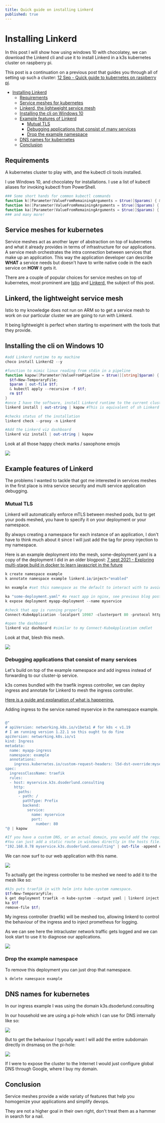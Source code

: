 ```yaml
---
title: Quick guide on installing Linkerd
published: true
---
```


# Installing Linkerd 

In this post I will show how using windows 10 with chocolatey, we can download the Linkerd cli and use it to install Linkerd in a k3s kubernetes cluster on raspberry pi.

This post is a continuation on a previous post that guides you through all of setting up such a cluster: [12 Sep - Quick guide to kubernetes on raspberry pi](./setting-up-two-raspberry-pi-and-installing-k3s).

- [Installing Linkerd](#installing-linkerd)
  - [Requirements](#requirements)
  - [Service meshes for kubernetes](#service-meshes-for-kubernetes)
  - [Linkerd, the lightweight service mesh](#linkerd-the-lightweight-service-mesh)
  - [Installing the cli on Windows 10](#installing-the-cli-on-windows-10)
  - [Example features of Linkerd](#example-features-of-linkerd)
    - [Mutual TLS](#mutual-tls)
    - [Debugging applications that consist of many services](#debugging-applications-that-consist-of-many-services)
    - [Drop the example namespace](#drop-the-example-namespace)
  - [DNS names for kubernetes](#dns-names-for-kubernetes)
  - [Conclusion](#conclusion)

## Requirements

A kubernetes cluster to play with, and the kubectl cli tools installed.

I use Windows 10, and chocolatey for installations. I use a list of kubectl aliases for invoking kubectl from PowerShell.

``` powershell 
### Some short hands for common kubectl commands
function k([Parameter(ValueFromRemainingArguments = $true)]$params) { & kubectl $params }
function kn([Parameter(ValueFromRemainingArguments = $true)]$params) { & kubectl config set-context --current --namespace=$params }
function ka([Parameter(ValueFromRemainingArguments = $true)]$params) { & kubectl apply --recursive -f $params }
### and many more!
``` 

## Service meshes for kubernetes

Service meshes act as another layer of abstraction on top of kubernetes and what it already provides in terms of infrastructure for our applications. A service mesh orchestrates the intra connection between services that make up an application. This way the application developer can describe **WHAT** a service needs but doesn't have to write native code in the each service on **HOW** it gets it.

There are a couple of popular choices for service meshes on top of kubernetes, most prominent are [Istio](https://istio.io/) and [Linkerd](https://linkerd.io/), the subject of this post.

## Linkerd, the lightweight service mesh

Istio to my knowledge does not run on ARM so to get a service mesh to work on our particular cluster we are going to run with Linkerd.

It being lightweight is perfect when starting to experiment with the tools that they provide.

## Installing the cli on Windows 10

``` powershell
#add Linkerd runtime to my machine
choco install Linkerd2 --y

#function to mimic linux reading from stdin in a pipeline
function kapow([Parameter(ValueFromPipeline = $true)][string]$param) {
  $tf=New-TemporaryFile;
  $param | out-file $tf;
  & kubectl apply --recursive -f $tf;
  rm $tf 
}
#once I have the software, install Linkerd runtime to the current cluster
linkerd install | out-string | kapow #This is equivalent of sh Linkerd install | kubectl apply --recursive -f -

#checks status of the installation
linkerd check --proxy -n Linkerd

#Add the Linkerd viz dashboard
linkerd viz install | out-string | kapow

```

Look at all those happy check marks / saxophone emojis

![](../assets/k3s-linkerd-installed.png)

## Example features of Linkerd

The problems I wanted to tackle that got me interested in services meshes in the first place is intra service security and multi service application debugging.

### Mutual TLS

Linkerd will automatically enforce mTLS between meshed pods, but to get your pods meshed, you have to specify it on your deployment or your namespace.

By always creating a namespace for each instance of an application, I don't have to think much about it since I will just add the tag for proxy injection to my namespace.

Here is an example deployment into the mesh, some-deployment.yaml is a copy of the deployment I did in an older blogpost: [7 sept 2021 -  Exploring multi-stage build in docker to learn javascript in the future](./react-nginx-docker-multistage)

```powershell
k create namespace example
k annotate namespace example linkerd.io/inject="enabled"

kn example #set this namespace as the default to interact with to avoid deploying random jank into kube-system

ka "some-deployment.yaml" #a react app in nginx, see previous blog post.
k expose deployment myapp-deployment --name myservice

#check that app is running properly
Connect-KubeApplication -localport 10987 -clusterport 80 -protocol http -servicename myservice -namespace example 

#open the dashboard
linkerd viz dashboard #similar to my Connect-KubeApplication cmdlet
```

Look at that, blesh this mesh.

![](../assets/k3s-example-meshed.png)



### Debugging applications that consist of many services

Let's build on top of the example namespace and add ingress instead of forwarding to our cluster-ip service.

k3s comes bundled with the traefik ingress controller, we can deploy ingress and annotate for Linkerd to mesh the ingress controller.

[Here is a guide and explanation of what is happening.](https://linkerd.io/2.10/tasks/using-ingress/#traefik-1-x)

Adding ingress to the service named myservice in the namespace example.

``` powershell

@"
# apiVersion: networking.k8s.io/v1beta1 # for k8s < v1.19
# I am running version 1.22.1 so this ought to do fine
apiVersion: networking.k8s.io/v1
kind: Ingress
metadata:
  name: myapp-ingress
  namespace: example
  annotations:
    ingress.kubernetes.io/custom-request-headers: l5d-dst-override:myservice.example.svc.cluster.local:80
spec:
  ingressClassName: traefik
  rules:
  - host: myservice.k3s.dsoderlund.consulting
    http:
      paths:
      - path: /
        pathType: Prefix
        backend:
          service:
            name: myservice
            port:
              number: 80
"@ | kapow

#If you have a custom DNS, or an actual domain, you would add the required configuration to route the traffic to the cluster.
#You can just add a static route in windows directly in the hosts file.
"192.168.0.78 myservice.k3s.dsoderlund.consulting" | out-file -append c:\

```

We can now surf to our web application with this name.

![](../assets/ingress-myservice-k3s-dsoderlund-consulting.png)

To actually get the ingress controller to be meshed we need to add it to the mesh like so:

``` powershell 
#k3s puts traefik in with helm into kube-system namespace. 
$tf=New-TemporaryFile;
k get deployment traefik -n kube-system --output yaml | linkerd inject --ingress - | Out-File $tf
ka $tf 
remove-file $tf;
```

My ingress controller (traefik) will be meshed too, allowing linkerd to control the behaviour of the ingress and to inject prometheus for logging.

As we can see here the intracluster network traffic gets logged and we can look start to use it to diagnose our applications.

![](../assets/ingress-controller-traefik-meshed.png)


### Drop the example namespace

To remove this deployment you can just drop that namespace.

``` powershell
k delete namespace example
```

## DNS names for kubernetes

In our ingress example I was using the domain k3s.dsoderlund.consulting

In our household we are using a pi-hole which I can use for DNS internally like so:

![](../assets/Pi-hole-CNAME-k3s.png)

But to get the behaviour I typcally want I will add the entire subdomain directly in dnsmasq on the pi-hole:

![](../assets/Pi-hole-dns-k3s.png)

If I were to expose the cluster to the Internet I would just configure global DNS through Google, where I buy my domain.

## Conclusion

Service meshes provide a wide variaty of features that help you homogenize your applications and simplify devops.

They are not a higher goal in their own right, don't treat them as a hammer in search for a nail.
